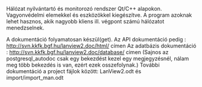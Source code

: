 Hálózat nyilvántartó és monitorozó rendszer Qt/C++ alapokon.
Vagyonvédelmi elemekkel és eszközökkel kiegészítve.
A program azoknak lehet hasznos, akik nagyobb kliens ill. végpont számú hálózatot menedzselnek.

A dokumentáció folyamatosan készül(get).
Az API dokumentáció pedig : http://svn.kkfk.bgf.hu/lanview2.doc/html/ címen
Az adatbázis dokumentáció : http://svn.kkfk.bgf.hu/lanview2.doc/database/ cimen
(Sajnos az postgresql_autodoc csak egy bekezdést kezel egy megjegyzésnél, nálam meg több bekezdés is van, ezért ezek osszefolynak.)
További dokumentáció a project fájlok között: LanView2.odt és import/import_man.odt
